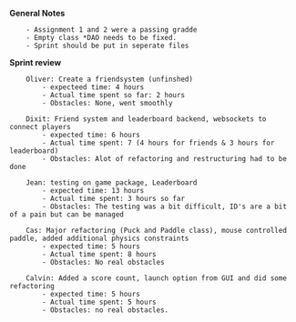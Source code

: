 **General Notes**

        - Assignment 1 and 2 were a passing gradde
        - Empty class *DAO needs to be fixed.
        - Sprint should be put in seperate files 
        
**Sprint review**

        Oliver: Create a friendsystem (unfinshed)
            - expecteed time: 4 hours
            - Actual time spent so far: 2 hours
            - Obstacles: None, went smoothly
            
        Dixit: Friend system and leaderboard backend, websockets to connect players
            - expected time: 6 hours    
            - Actual time spent: 7 (4 hours for friends & 3 hours for leaderboard)
            - Obstacles: Alot of refactoring and restructuring had to be done
            
        Jean: testing on game package, Leaderboard
            - expected time: 13 hours
            - Actual time spent: 3 hours so far
            - Obstacles: The testing was a bit difficult, ID's are a bit of a pain but can be managed
            
        Cas: Major refactoring (Puck and Paddle class), mouse controlled paddle, added additional physics constraints
            - expected time: 5 hours
            - Actual time spent: 8 hours
            - Obstacles: No real obstacles
        
        Calvin: Added a score count, launch option from GUI and did some refactoring
            - expected time: 5 hours
            - Actual time spent: 5 hours
            - Obstacles: no real obstacles.